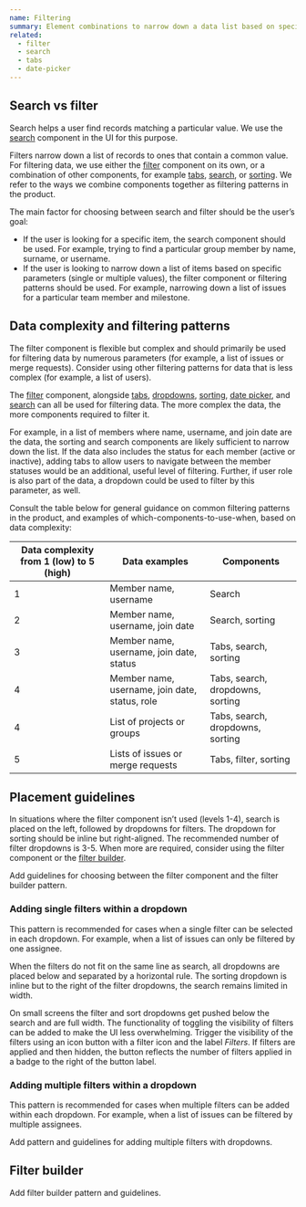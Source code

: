 ```yaml
---
name: Filtering
summary: Element combinations to narrow down a data list based on specific criteria.
related:
  - filter
  - search
  - tabs
  - date-picker
---
```

## Search vs filter

Search helps a user find records matching a particular value. We use the [search](/components/search) component in the UI for this purpose.

Filters narrow down a list of records to ones that contain a common value. For filtering data, we use either the [filter](/components/filter) component on its own, or a combination of other components, for example [tabs](/components/tabs), [search](/components/search), or [sorting](/components/sorting). We refer to the ways we combine components together as filtering patterns in the product.

The main factor for choosing between search and filter should be the user’s goal:

- If the user is looking for a specific item, the search component should be used. For example, trying to find a particular group member by name, surname, or username.
- If the user is looking to narrow down a list of items based on specific parameters (single or multiple values), the filter component or filtering patterns should be used. For example, narrowing down a list of issues for a particular team member and milestone.

## Data complexity and filtering patterns

The filter component is flexible but complex and should primarily be used for filtering data by numerous parameters (for example, a list of issues or merge requests). Consider using other filtering patterns for data that is less complex (for example, a list of users).

The [filter](/components/filter) component, alongside [tabs](/components/tabs), [dropdowns](/components/dropdown-combobox), [sorting](/components/sorting), [date picker](/components/date-picker), and [search](/components/search) can all be used for filtering data. The more complex the data, the more components required to filter it.

For example, in a list of members where name, username, and join date are the data, the sorting and search components are likely sufficient to narrow down the list. If the data also includes the status for each member (active or inactive), adding tabs to allow users to navigate between the member statuses would be an additional, useful level of filtering. Further, if user role is also part of the data, a dropdown could be used to filter by this parameter, as well.

Consult the table below for general guidance on common filtering patterns in the product, and examples of which-components-to-use-when, based on data complexity:

| Data complexity from 1 (low) to 5 (high) | Data examples                                  | Components                       |
| ---------------------------------------- | ---------------------------------------------- | -------------------------------- |
| 1                                        | Member name, username                          | Search                           |
| 2                                        | Member name, username, join date               | Search, sorting                  |
| 3                                        | Member name, username, join date, status       | Tabs, search, sorting            |
| 4                                        | Member name, username, join date, status, role | Tabs, search, dropdowns, sorting |
| 4                                        | List of projects or groups                     | Tabs, search, dropdowns, sorting |
| 5                                        | Lists of issues or merge requests              | Tabs, filter, sorting            |

## Placement guidelines

In situations where the filter component isn’t used (levels 1-4), search is placed on the left, followed by dropdowns for filters. The dropdown for sorting should be inline but right-aligned. The recommended number of filter dropdowns is 3-5. When more are required, consider using the filter component or the [filter builder](#filter-builder).

<todo>Add guidelines for choosing between the filter component and the filter builder pattern.</todo>

### Adding single filters within a dropdown

This pattern is recommended for cases when a single filter can be selected in each dropdown. For example, when a list of issues can only be filtered by one assignee.

<figure-img alt="Two tabs with search below on the left, dropdowns for fitlers to the right of search, and sorting dropdown right-aligned to the filters" label="Tabs, search, filter, and sorting placement" src="/img/filtering-medium-complexity-placement-example.png"></figure-img>

When the filters do not fit on the same line as search, all dropdowns are placed below and separated by a horizontal rule. The sorting dropdown is inline but to the right of the filter dropdowns, the search remains limited in width.

<figure-img alt="Two tabs with search below on the left, dropdowns for fitlers below in its own row, and sorting dropdown right-aligned to the filters" label="Tabs, search, filter, and sorting placement when filter dropdowns are in their own row" src="/img/5-filters-in-new-line.png"></figure-img>

On small screens the filter and sort dropdowns get pushed below the search and are full width. The functionality of toggling the visibility of filters can be added to make the UI less overwhelming. Trigger the visibility of the filters using an icon button with a filter icon and the label _Filters_. If filters are applied and then hidden, the button reflects the number of filters applied in a badge to the right of the button label.

<div class="gl-grid gl-gap-5 lg:gl-grid-cols-2">
  <figure-img alt="Two tabs with search below, followed by filter and sort dropdowns each in new line" label="Tabs, search, filters, and sorting UI placement on mobile devices" src="/img/filtering-medium-complexity-placement-example--mobile.png"></figure-img>
  <figure-img alt="Two tabs with search below and a filters button to the right of it" label="Tabs, search, filters, and sorting UI placement on mobile devices" src="/img/filtering-medium-complexity-placement-example--mobile--filters-hidden.png"></figure-img>
</div>

### Adding multiple filters within a dropdown

This pattern is recommended for cases when multiple filters can be added within each dropdown. For example, when a list of issues can be filtered by multiple assignees.

<todo>Add pattern and guidelines for adding multiple filters with dropdowns.</todo>

## Filter builder

<todo>Add filter builder pattern and guidelines.</todo>
